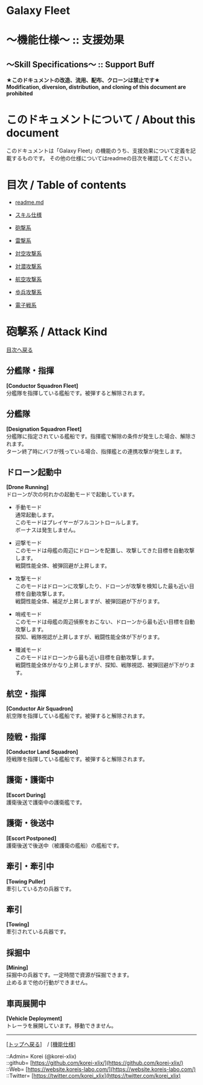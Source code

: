 # Galaxy Fleet
  
<h1>～機能仕様～ :: 支援効果</h1>  
<h2>～Skill Specifications～ :: Support Buff</h2>  
  

**★このドキュメントの改造、流用、配布、クローンは禁止です★**  
    **Modification, diversion, distribution, and cloning of this document are prohibited**  
  

<h1 id="aHowto">このドキュメントについて / About this document</h1>  
このドキュメントは「Galaxy Fleet」の機能のうち、支援効果について定義を記載するものです。  
その他の仕様についてはreadmeの目次を確認してください。  
  





<h1 id="aMokuji">目次 / Table of contents</h1>  

* [readme.md](/readme.md)
* [スキル仕様](readme.md)

* [砲撃系](#aAttackSkill)
* [雷撃系](#aAttackSkill)
* [対空攻撃系](#aAttackSkill)
* [対潜攻撃系](#aAttackSkill)
* [航空攻撃系](#aAttackSkill)
* [歩兵攻撃系](#aAttackSkill)
* [電子戦系](#aAttackSkill)
  





<h1 id="aAttackSkill">砲撃系 / Attack Kind</h1>  
  
  [目次へ戻る](#aMokuji)  
  



## 分艦隊・指揮
**[Conductor Squadron Fleet]**  
分艦隊を指揮している艦船です。被弾すると解除されます。  


## 分艦隊
**[Designation Squadron Fleet]**  
分艦隊に指定されている艦船です。指揮艦で解除の条件が発生した場合、解除されます。  
ターン終了時にバフが残っている場合、指揮艦との連携攻撃が発生します。  


## ドローン起動中
**[Drone Running]**  
ドローンが次の何れかの起動モードで起動しています。  

* 手動モード  
  通常起動します。  
  このモードはプレイヤーがフルコントロールします。  
  ボーナスは発生しません。  

* 迎撃モード  
  このモードは母艦の周辺にドローンを配置し、攻撃してきた目標を自動攻撃します。  
  戦闘性能全体、被弾回避が上昇します。  

* 攻撃モード  
  このモードはドローンに攻撃したり、ドローンが攻撃を検知した最も近い目標を自動攻撃します。  
  戦闘性能全体、補足が上昇しますが、被弾回避が下がります。  

* 哨戒モード  
  このモードは母艦の周辺偵察をおこない、ドローンから最も近い目標を自動攻撃します。  
  探知、戦隊視認が上昇しますが、戦闘性能全体が下がります。  

* 殲滅モード  
  このモードはドローンから最も近い目標を自動攻撃します。  
  戦闘性能全体がかなり上昇しますが、探知、戦隊視認、被弾回避が下がります。  


## 航空・指揮
**[Conductor Air Squadron]**  
航空隊を指揮している艦船です。被弾すると解除されます。  


## 陸戦・指揮
**[Conductor Land Squadron]**  
陸戦隊を指揮している艦船です。被弾すると解除されます。  


## 護衛・護衛中
**[Escort During]**  
護衛後送で護衛中の護衛艦です。  


## 護衛・後送中
**[Escort Postponed]**  
護衛後送で後送中（被護衛の艦船）の艦船です。  


## 牽引・牽引中
**[Towing Puller]**  
牽引している方の兵器です。  


## 牽引
**[Towing]**  
牽引されている兵器です。  


## 採掘中
**[Mining]**  
採掘中の兵器です。一定時間で資源が採掘できます。  
止めるまで他の行動ができません。  


## 車両展開中
**[Vehicle Deployment]**  
トレーラを展開しています。移動できません。  






***
[[トップへ戻る]](/readme.md)　/
[[機能仕様]](/skill/readme.md)  
  
::Admin= Korei (@korei-xlix)  
::github= [https://github.com/korei-xlix/](https://github.com/korei-xlix/)  
::Web= [https://website.koreis-labo.com/](https://website.koreis-labo.com/)  
::Twitter= [https://twitter.com/korei_xlix](https://twitter.com/korei_xlix)  
